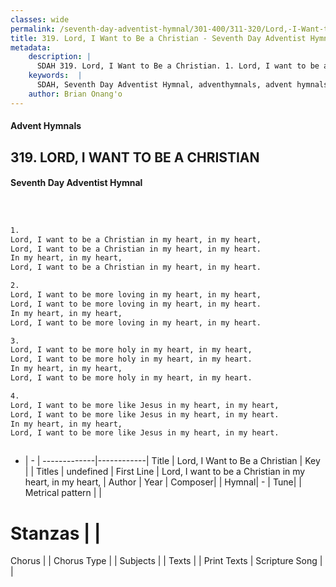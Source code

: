 ```yaml
---
classes: wide
permalink: /seventh-day-adventist-hymnal/301-400/311-320/Lord,-I-Want-to-Be-a-Christian/
title: 319. Lord, I Want to Be a Christian - Seventh Day Adventist Hymnal
metadata:
    description: |
      SDAH 319. Lord, I Want to Be a Christian. 1. Lord, I want to be a Christian in my heart, in my heart, Lord, I want to be a Christian in my heart, in my heart. In my heart, in my heart, Lord, I want to be a Christian in my heart, in my heart.
    keywords:  |
      SDAH, Seventh Day Adventist Hymnal, adventhymnals, advent hymnals, Lord, I Want to Be a Christian, Lord, I want to be a Christian in my heart, in my heart, 
    author: Brian Onang'o
---
```


#### Advent Hymnals
## 319. LORD, I WANT TO BE A CHRISTIAN
#### Seventh Day Adventist Hymnal

```txt



1.
Lord, I want to be a Christian in my heart, in my heart,
Lord, I want to be a Christian in my heart, in my heart.
In my heart, in my heart,
Lord, I want to be a Christian in my heart, in my heart.

2.
Lord, I want to be more loving in my heart, in my heart,
Lord, I want to be more loving in my heart, in my heart.
In my heart, in my heart,
Lord, I want to be more loving in my heart, in my heart.

3.
Lord, I want to be more holy in my heart, in my heart,
Lord, I want to be more holy in my heart, in my heart.
In my heart, in my heart,
Lord, I want to be more holy in my heart, in my heart.

4.
Lord, I want to be more like Jesus in my heart, in my heart,
Lord, I want to be more like Jesus in my heart, in my heart.
In my heart, in my heart,
Lord, I want to be more like Jesus in my heart, in my heart.



```

- |   -  |
-------------|------------|
Title | Lord, I Want to Be a Christian |
Key |  |
Titles | undefined |
First Line | Lord, I want to be a Christian in my heart, in my heart, |
Author | 
Year | 
Composer|  |
Hymnal|  - |
Tune|  |
Metrical pattern | |
# Stanzas |  |
Chorus |  |
Chorus Type |  |
Subjects |  |
Texts |  |
Print Texts | 
Scripture Song |  |
  
